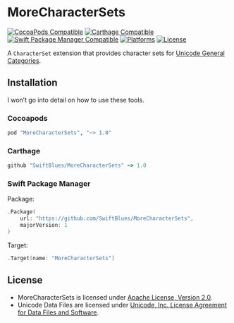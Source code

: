 # MoreCharacterSets 

[![CocoaPods Compatible](https://img.shields.io/cocoapods/v/MoreCharacterSets.svg)](https://cocoapods.org/pods/MoreCharacterSets)
[![Carthage Compatible](https://img.shields.io/badge/Carthage-Compatible-brightgreen.svg)](https://github.com/Carthage/Carthage)
[![Swift Package Manager Compatible](https://img.shields.io/badge/SPM-Compatible-brightgreen.svg)](https://swift.org/package-manager)
[![Platforms](https://img.shields.io/cocoapods/p/MoreCharacterSets.svg)](http://cocoadocs.org/docsets/MoreCharacterSets/1.0.0)
[![License](https://img.shields.io/cocoapods/l/MoreCharacterSets.svg)](https://raw.githubusercontent.com/SwiftBlues/MoreCharacterSets/master/LICENSE)

A `CharacterSet` extension that provides character sets for [Unicode General Categories](http://www.unicode.org/versions/Unicode9.0.0/ch04.pdf#G134153).

## Installation

I won’t go into detail on how to use these tools.

### Cocoapods

```ruby
pod "MoreCharacterSets", "~> 1.0"
```

### Carthage

```ruby
github "SwiftBlues/MoreCharacterSets" ~> 1.0
```

### Swift Package Manager

Package:

```swift
.Package(
    url: "https://github.com/SwiftBlues/MoreCharacterSets", 
    majorVersion: 1
)
```

Target:
```swift
.Target(name: "MoreCharacterSets")
```

## License

* MoreCharacterSets is licensed under [Apache License, Version 2.0](https://www.apache.org/licenses/LICENSE-2.0).
* Unicode Data Files are licensed under [Unicode, Inc. License Agreement for Data Files and Software](http://www.unicode.org/copyright.html#Exhibit1).

